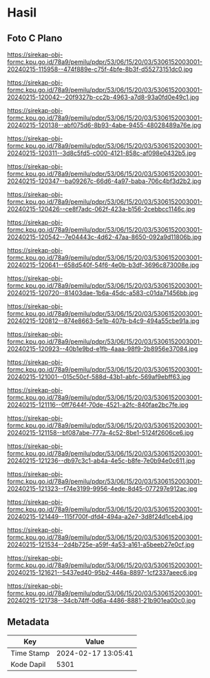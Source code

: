 # Hasil

## Foto C Plano

https://sirekap-obj-formc.kpu.go.id/78a9/pemilu/pdpr/53/06/15/20/03/5306152003001-20240215-115958--474f889e-c75f-4bfe-8b3f-d55273151dc0.jpg

https://sirekap-obj-formc.kpu.go.id/78a9/pemilu/pdpr/53/06/15/20/03/5306152003001-20240215-120042--20f9327b-cc2b-4963-a7d8-93a0fd0e49c1.jpg

https://sirekap-obj-formc.kpu.go.id/78a9/pemilu/pdpr/53/06/15/20/03/5306152003001-20240215-120138--abf075d6-8b93-4abe-9455-48028489a76e.jpg

https://sirekap-obj-formc.kpu.go.id/78a9/pemilu/pdpr/53/06/15/20/03/5306152003001-20240215-120311--3d8c5fd5-c000-4121-858c-af098e0432b5.jpg

https://sirekap-obj-formc.kpu.go.id/78a9/pemilu/pdpr/53/06/15/20/03/5306152003001-20240215-120347--ba09267c-66d6-4a97-baba-706c4bf3d2b2.jpg

https://sirekap-obj-formc.kpu.go.id/78a9/pemilu/pdpr/53/06/15/20/03/5306152003001-20240215-120426--ce8f7adc-062f-423a-b156-2cebbcc1146c.jpg

https://sirekap-obj-formc.kpu.go.id/78a9/pemilu/pdpr/53/06/15/20/03/5306152003001-20240215-120542--7e04443c-4d62-47aa-8650-092a9d11806b.jpg

https://sirekap-obj-formc.kpu.go.id/78a9/pemilu/pdpr/53/06/15/20/03/5306152003001-20240215-120641--658d540f-54f6-4e0b-b3df-3696c873008e.jpg

https://sirekap-obj-formc.kpu.go.id/78a9/pemilu/pdpr/53/06/15/20/03/5306152003001-20240215-120720--81403dae-1b6a-45dc-a583-c01da71456bb.jpg

https://sirekap-obj-formc.kpu.go.id/78a9/pemilu/pdpr/53/06/15/20/03/5306152003001-20240215-120812--874e8663-5e1b-407b-b4c9-494a55cbe91a.jpg

https://sirekap-obj-formc.kpu.go.id/78a9/pemilu/pdpr/53/06/15/20/03/5306152003001-20240215-120923--40b1e9bd-e1fb-4aaa-98f9-2b8956e37084.jpg

https://sirekap-obj-formc.kpu.go.id/78a9/pemilu/pdpr/53/06/15/20/03/5306152003001-20240215-121001--015c50cf-588d-43b1-abfc-569af9ebff63.jpg

https://sirekap-obj-formc.kpu.go.id/78a9/pemilu/pdpr/53/06/15/20/03/5306152003001-20240215-121116--0ff7644f-70de-4521-a2fc-840fae2bc7fe.jpg

https://sirekap-obj-formc.kpu.go.id/78a9/pemilu/pdpr/53/06/15/20/03/5306152003001-20240215-121158--bf087abe-777a-4c52-8be1-5124f2606ce6.jpg

https://sirekap-obj-formc.kpu.go.id/78a9/pemilu/pdpr/53/06/15/20/03/5306152003001-20240215-121236--db97c3c1-ab4a-4e5c-b8fe-7e0b94e0c611.jpg

https://sirekap-obj-formc.kpu.go.id/78a9/pemilu/pdpr/53/06/15/20/03/5306152003001-20240215-121323--f74e3199-9956-4ede-8d45-077297e912ac.jpg

https://sirekap-obj-formc.kpu.go.id/78a9/pemilu/pdpr/53/06/15/20/03/5306152003001-20240215-121449--115f700f-dfd4-494a-a2e7-3d8f24d1ceb4.jpg

https://sirekap-obj-formc.kpu.go.id/78a9/pemilu/pdpr/53/06/15/20/03/5306152003001-20240215-121534--2d4b725e-a59f-4a53-a161-a5beeb27e0cf.jpg

https://sirekap-obj-formc.kpu.go.id/78a9/pemilu/pdpr/53/06/15/20/03/5306152003001-20240215-121621--5437ed40-95b2-446a-8897-1cf2337aeec6.jpg

https://sirekap-obj-formc.kpu.go.id/78a9/pemilu/pdpr/53/06/15/20/03/5306152003001-20240215-121738--34cb74ff-0d6a-4486-8881-21b901ea00c0.jpg


## Metadata

| Key        | Value               |
| ---------- | ------------------- |
| Time Stamp | 2024-02-17 13:05:41 |
| Kode Dapil | 5301                |



